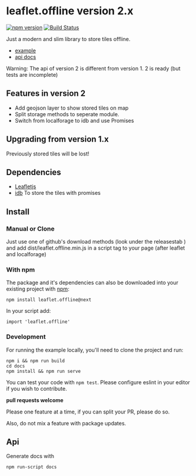 # leaflet.offline version 2.x

[![npm version](https://badge.fury.io/js/leaflet.offline.svg)](https://badge.fury.io/js/leaflet.offline)
[![Build Status](https://travis-ci.org/allartk/leaflet.offline.png?branch=master)](https://travis-ci.org/allartk/leaflet.offline)

Just a modern and slim library to store tiles offline.

- [example](http://allartk.github.io/leaflet.offline/)
- [api docs](docs/api.md)

Warning: The api of version 2 is different from version 1. 2 is ready (but tests are incomplete)

## Features in version 2

- Add geojson layer to show stored tiles on map 
- Split storage methods to seperate module. 
- Switch from localforage to idb and use Promises 

## Upgrading from version 1.x

Previously stored tiles will be lost!

## Dependencies

- [Leafletjs](http://leafletjs.com/)
- [idb](https://www.npmjs.com/package/idb) To store the tiles with promises

## Install

### Manual or Clone

Just use one of github's download methods (look under the releasestab ) and add dist/leaflet.offline.min.js in a script tag
to your page (after leaflet and localforage)

### With npm

The package and it's dependencies can also be downloaded into
your existing project with [npm](http://npmjs.com):

```
npm install leaflet.offline@next
```

In your script add:

```
import 'leaflet.offline'
```

### Development

For running the example locally, you'll need to clone the project and run:

```
npm i && npm run build
cd docs
npm install && npm run serve
```

You can test your code with `npm test`. Please configure eslint in your editor if you wish to contribute.

**pull requests welcome** 

Please one feature at a time, if you can split your PR, please do so.

Also, do not mix a feature with package updates.

## Api

Generate docs with

```
npm run-script docs
```
